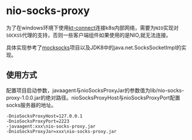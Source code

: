 # nio-socks-proxy
为了在windows环境下使用[kt-connect](https://github.com/alibaba/kt-connect)连接k8s内部网络，需要为`NIO`实现对`SOCKS5`代理的支持，否则一些客户端组件如果使用的是NIO,就无法连接。

具体实现参考了[mocksocks](https://github.com/code4craft/mocksocks)项目以及JDK8中的java.net.SocksSocketImpl的实现。

## 使用方式

配置项目启动参数，javaagent与nioSocksProxyJar的参数值为lib/nio-socks-proxy-1.0.0.jar的绝对路径。nioSocksProxyHost与nioSocksProxyPort配置socks服务器的地址。

```
-DnioSocksProxyHost=127.0.0.1
-DnioSocksProxyPort=2223
-javaagent:xxx\nio-socks-proxy.jar
-DnioSocksProxyJar=xxx\nio-socks-proxy.jar
```


